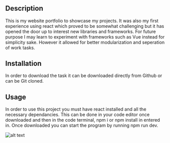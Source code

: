 # <My-Portfolio-Website>

## Description

This is my website portfolio to showcase my projects. It was also my first experience using react which proved to be somewhat challenging but it has opened the door up to interest new libraries and frameworks. For future purpose I may learn to experiment with frameworks such as Vue instead for simplicity sake. However it allowed for better modularization and seperation of work tasks. 

## Installation

In order to download the task it can be downloaded directly from Github or can be Git cloned.

## Usage

In order to use this project you must have react installed and all the necessary dependancies. This can be done in your code editor once downloaded and then in the code terminal, npm i or npm install in entered in. Once downloaded you can start the program by running npm run dev. 

![alt text](/Portfolio//screenshots/screenshot1.png)